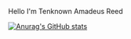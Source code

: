 Hello I'm Tenknown Amadeus Reed

[![Anurag's GitHub stats](https://github-readme-stats.vercel.app/api?username=Amadeus-Tenknown)](https://github.com/anuraghazra/github-readme-stats)
